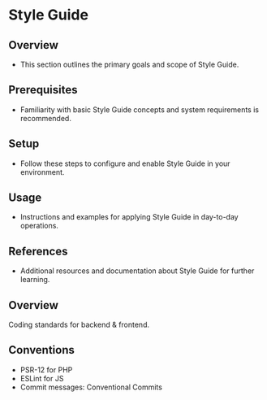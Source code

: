 # Style Guide

## Overview
- This section outlines the primary goals and scope of Style Guide.

## Prerequisites
- Familiarity with basic Style Guide concepts and system requirements is recommended.

## Setup
- Follow these steps to configure and enable Style Guide in your environment.

## Usage
- Instructions and examples for applying Style Guide in day-to-day operations.

## References
- Additional resources and documentation about Style Guide for further learning.


## Overview
Coding standards for backend & frontend.

## Conventions
- PSR-12 for PHP
- ESLint for JS
- Commit messages: Conventional Commits
